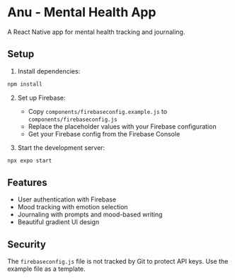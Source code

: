 # Anu - Mental Health App

A React Native app for mental health tracking and journaling.

## Setup

1. Install dependencies:
```bash
npm install
```

2. Set up Firebase:
   - Copy `components/firebaseconfig.example.js` to `components/firebaseconfig.js`
   - Replace the placeholder values with your Firebase configuration
   - Get your Firebase config from the Firebase Console

3. Start the development server:
```bash
npx expo start
```

## Features

- User authentication with Firebase
- Mood tracking with emotion selection
- Journaling with prompts and mood-based writing
- Beautiful gradient UI design

## Security

The `firebaseconfig.js` file is not tracked by Git to protect API keys. Use the example file as a template.
